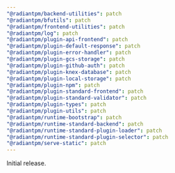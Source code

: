 ```yaml
---
"@radiantpm/backend-utilities": patch
"@radiantpm/bfutils": patch
"@radiantpm/frontend-utilities": patch
"@radiantpm/log": patch
"@radiantpm/plugin-api-frontend": patch
"@radiantpm/plugin-default-response": patch
"@radiantpm/plugin-error-handler": patch
"@radiantpm/plugin-gcs-storage": patch
"@radiantpm/plugin-github-auth": patch
"@radiantpm/plugin-knex-database": patch
"@radiantpm/plugin-local-storage": patch
"@radiantpm/plugin-npm": patch
"@radiantpm/plugin-standard-frontend": patch
"@radiantpm/plugin-standard-validator": patch
"@radiantpm/plugin-types": patch
"@radiantpm/plugin-utils": patch
"@radiantpm/runtime-bootstrap": patch
"@radiantpm/runtime-standard-backend": patch
"@radiantpm/runtime-standard-plugin-loader": patch
"@radiantpm/runtime-standard-plugin-selector": patch
"@radiantpm/serve-static": patch
---
```


Initial release.
